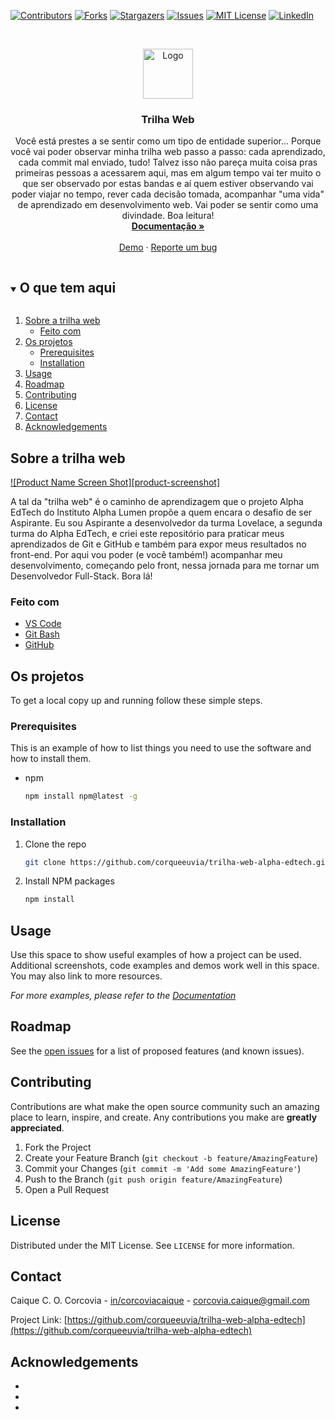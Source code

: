 <!--
*** Thanks for checking out the Best-README-Template. If you have a suggestion
*** that would make this better, please fork the repo and create a pull request
*** or simply open an issue with the tag "enhancement".
*** Thanks again! Now go create something AMAZING! :D
***
***
***
*** To avoid retyping too much info. Do a search and replace for the following:
*** github_username, repo_name, twitter_handle, email, project_title, project_description
-->



<!-- PROJECT SHIELDS -->
<!--
*** I'm using markdown "reference style" links for readability.
*** Reference links are enclosed in brackets [ ] instead of parentheses ( ).
*** See the bottom of this document for the declaration of the reference variables
*** for contributors-url, forks-url, etc. This is an optional, concise syntax you may use.
*** https://www.markdownguide.org/basic-syntax/#reference-style-links
-->
[![Contributors][contributors-shield]][contributors-url]
[![Forks][forks-shield]][forks-url]
[![Stargazers][stars-shield]][stars-url]
[![Issues][issues-shield]][issues-url]
[![MIT License][license-shield]][license-url]
[![LinkedIn][linkedin-shield]][linkedin-url]



<!-- PROJECT LOGO -->
<br />
<p align="center">
  <a href="https://github.com/corqueeuvia/trilha-web-alpha-edtech">
    <img src="images/logo.png" alt="Logo" width="80" height="80">
  </a>

  <h3 align="center">Trilha Web</h3>

  <p align="center">
    Você está prestes a se sentir como um tipo de entidade superior... Porque você vai poder observar minha trilha web passo a passo: cada aprendizado, cada commit mal enviado, tudo! Talvez isso não pareça muita coisa pras primeiras pessoas a acessarem aqui, mas em algum tempo vai ter muito o que ser observado por estas bandas e aí quem estiver observando vai poder viajar no tempo, rever cada decisão tomada, acompanhar "uma vida" de aprendizado em desenvolvimento web. Vai poder se sentir como uma divindade. Boa leitura!
    <br />
    <a href="https://github.com/corqueeuvia/trilha-web-alpha-edtech"><strong>Documentação »</strong></a>
    <br />
    <br />
    <a href="https://github.com/corqueeuvia/trilha-web-alpha-edtech">Demo</a>
    ·
    <a href="https://github.com/corqueeuvia/trilha-web-alpha-edtech/issues">Reporte um bug</a>
  </p>
</p>



<!-- TABLE OF CONTENTS -->
<details open="open">
  <summary><h2 style="display: inline-block">O que tem aqui</h2></summary>
  <ol>
    <li>
      <a href="#about-the-project">Sobre a trilha web</a>
      <ul>
        <li><a href="#built-with">Feito com</a></li>
      </ul>
    </li>
    <li>
      <a href="#getting-started">Os projetos</a>
      <ul>
        <li><a href="#prerequisites">Prerequisites</a></li>
        <li><a href="#installation">Installation</a></li>
      </ul>
    </li>
    <li><a href="#usage">Usage</a></li>
    <li><a href="#roadmap">Roadmap</a></li>
    <li><a href="#contributing">Contributing</a></li>
    <li><a href="#license">License</a></li>
    <li><a href="#contact">Contact</a></li>
    <li><a href="#acknowledgements">Acknowledgements</a></li>
  </ol>
</details>



<!-- ABOUT THE PROJECT -->
## Sobre a trilha web

[![Product Name Screen Shot][product-screenshot]](https://example.com)

A tal da "trilha web" é o caminho de aprendizagem que o projeto Alpha EdTech do Instituto Alpha Lumen propõe a quem encara o desafio de ser Aspirante. Eu sou Aspirante a desenvolvedor da turma Lovelace, a segunda turma do Alpha EdTech, e criei este repositório para praticar meus aprendizados de Git e GitHub e também para expor meus resultados no front-end. Por aqui vou poder (e você também!) acompanhar meu desenvolvimento, começando pelo front, nessa jornada para me tornar um Desenvolvedor Full-Stack. Bora lá! 


### Feito com

* [VS Code](https://code.visualstudio.com/)
* [Git Bash](https://gitforwindows.org/)
* [GitHub](https://github.com/)



<!-- GETTING STARTED -->
## Os projetos

To get a local copy up and running follow these simple steps.

### Prerequisites

This is an example of how to list things you need to use the software and how to install them.
* npm
  ```sh
  npm install npm@latest -g
  ```

### Installation

1. Clone the repo
   ```sh
   git clone https://github.com/corqueeuvia/trilha-web-alpha-edtech.git
   ```
2. Install NPM packages
   ```sh
   npm install
   ```



<!-- USAGE EXAMPLES -->
## Usage

Use this space to show useful examples of how a project can be used. Additional screenshots, code examples and demos work well in this space. You may also link to more resources.

_For more examples, please refer to the [Documentation](https://example.com)_



<!-- ROADMAP -->
## Roadmap

See the [open issues](https://github.com/corqueeuvia/trilha-web-alpha-edtech/issues) for a list of proposed features (and known issues).



<!-- CONTRIBUTING -->
## Contributing

Contributions are what make the open source community such an amazing place to learn, inspire, and create. Any contributions you make are **greatly appreciated**.

1. Fork the Project
2. Create your Feature Branch (`git checkout -b feature/AmazingFeature`)
3. Commit your Changes (`git commit -m 'Add some AmazingFeature'`)
4. Push to the Branch (`git push origin feature/AmazingFeature`)
5. Open a Pull Request



<!-- LICENSE -->
## License

Distributed under the MIT License. See `LICENSE` for more information.



<!-- CONTACT -->
## Contact

Caique C. O. Corcovia - [in/corcoviacaique](https://linkedin.com/in/corcoviacaique) - corcovia.caique@gmail.com

Project Link: [https://github.com/corqueeuvia/trilha-web-alpha-edtech](https://github.com/corqueeuvia/trilha-web-alpha-edtech)



<!-- ACKNOWLEDGEMENTS -->
## Acknowledgements

* []()
* []()
* []()





<!-- MARKDOWN LINKS & IMAGES -->
<!-- https://www.markdownguide.org/basic-syntax/#reference-style-links -->
[contributors-shield]: https://img.shields.io/github/contributors/corqueeuvia/repo.svg?style=for-the-badge
[contributors-url]: https://github.com/corqueeuvia/trilha-web-alpha-edtech/graphs/contributors
[forks-shield]: https://img.shields.io/github/forks/corqueeuvia/repo.svg?style=for-the-badge
[forks-url]: https://github.com/corqueeuvia/trilha-web-alpha-edtech/network/members
[stars-shield]: https://img.shields.io/github/stars/corqueeuvia/repo.svg?style=for-the-badge
[stars-url]: https://github.com/corqueeuvia/trilha-web-alpha-edtech/stargazers
[issues-shield]: https://img.shields.io/github/issues/corqueeuvia/repo.svg?style=for-the-badge
[issues-url]: https://github.com/corqueeuvia/trilha-web-alpha-edtech/issues
[license-shield]: https://img.shields.io/github/license/corqueeuvia/repo.svg?style=for-the-badge
[license-url]: https://github.com/corqueeuvia/trilha-web-alpha-edtech/blob/master/LICENSE.txt
[linkedin-shield]: https://img.shields.io/badge/-LinkedIn-black.svg?style=for-the-badge&logo=linkedin&colorB=555
[linkedin-url]: https://linkedin.com/in/corqueeuvia